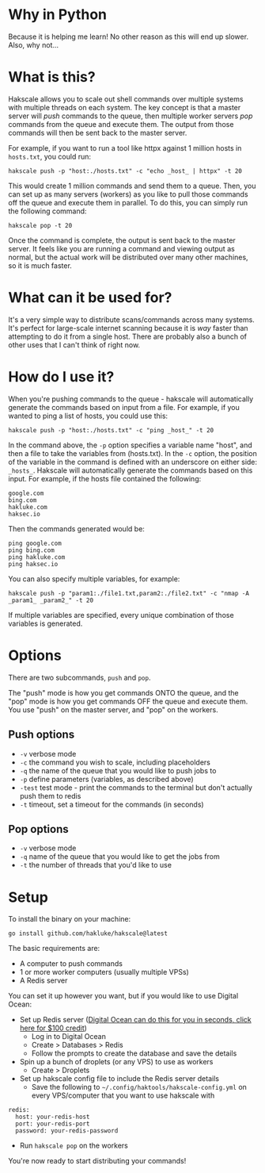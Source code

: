 # Why in Python
Because it is helping me learn! No other reason as this will end up slower. Also, why not... 

# What is this?

Hakscale allows you to scale out shell commands over multiple systems with multiple threads on each system. The key concept is that a master server will _push_ commands to the queue, then multiple worker servers _pop_ commands from the queue and execute them. The output from those commands will then be sent back to the master server.

For example, if you want to run a tool like httpx against 1 million hosts in `hosts.txt`, you could run:

```
hakscale push -p "host:./hosts.txt" -c "echo _host_ | httpx" -t 20
```

This would create 1 million commands and send them to a queue. Then, you can set up as many servers (workers) as you like to pull those commands off the queue and execute them in parallel. To do this, you can simply run the following command:

```
hakscale pop -t 20
```

Once the command is complete, the output is sent back to the master server. It feels like you are running a command and viewing output as normal, but the actual work will be distributed over many other machines, so it is much faster.

# What can it be used for?

It's a very simple way to distribute scans/commands across many systems. It's perfect for large-scale internet scanning because it is _way_ faster than attempting to do it from a single host. There are probably also a bunch of other uses that I can't think of right now.

# How do I use it?

When you're pushing commands to the queue - hakscale will automatically generate the commands based on input from a file. For example, if you wanted to ping a list of hosts, you could use this:

```
hakscale push -p "host:./hosts.txt" -c "ping _host_" -t 20
```

In the command above, the `-p` option specifies a variable name "host", and then a file to take the variables from (hosts.txt). In the `-c` option, the position of the variable in the command is defined with an underscore on either side: `_hosts_`. Hakscale will automatically generate the commands based on this input. For example, if the hosts file contained the following:

```
google.com
bing.com
hakluke.com
haksec.io
```

Then the commands generated would be:

```
ping google.com
ping bing.com
ping hakluke.com
ping haksec.io
```

You can also specify multiple variables, for example:

```
hakscale push -p "param1:./file1.txt,param2:./file2.txt" -c "nmap -A _param1_ _param2_" -t 20
```

If multiple variables are specified, every unique combination of those variables is generated.

# Options

There are two subcommands, `push` and `pop`.

The "push" mode is how you get commands ONTO the queue, and the "pop" mode is how you get commands OFF the queue and execute them. You use "push" on the master server, and "pop" on the workers.

## Push options

- `-v` verbose mode
- `-c` the command you wish to scale, including placeholders
- `-q` the name of the queue that you would like to push jobs to
- `-p` define parameters (variables, as described above)
- `-test` test mode - print the commands to the terminal but don't actually push them to redis
- `-t` timeout, set a timeout for the commands (in seconds)

## Pop options

- `-v` verbose mode
- `-q` name of the queue that you would like to get the jobs from
- `-t` the number of threads that you'd like to use

# Setup

To install the binary on your machine:

```
go install github.com/hakluke/hakscale@latest
```

The basic requirements are:

- A computer to push commands
- 1 or more worker computers (usually multiple VPSs)
- A Redis server

You can set it up however you want, but if you would like to use Digital Ocean:

- Set up Redis server ([Digital Ocean can do this for you in seconds, click here for $100 credit](https://m.do.co/c/ac22891d18e8))
  - Log in to Digital Ocean
  - Create > Databases > Redis
  - Follow the prompts to create the database and save the details
- Spin up a bunch of droplets (or any VPS) to use as workers
  - Create > Droplets
- Set up hakscale config file to include the Redis server details
  - Save the following to `~/.config/haktools/hakscale-config.yml` on every VPS/computer that you want to use hakscale with

```
redis:
  host: your-redis-host
  port: your-redis-port
  password: your-redis-password
```

- Run `hakscale pop` on the workers

You're now ready to start distributing your commands!
